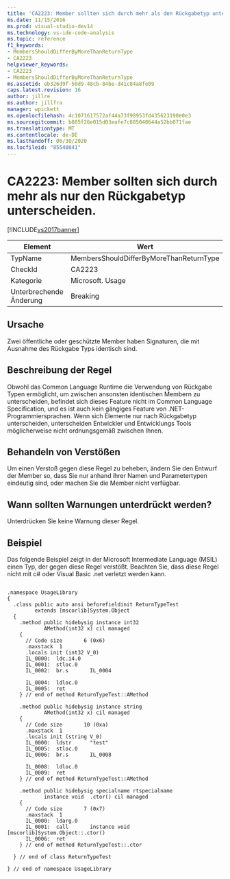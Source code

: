 ```yaml
---
title: 'CA2223: Member sollten sich durch mehr als den Rückgabetyp unterscheiden. Microsoft-Dokumentation'
ms.date: 11/15/2016
ms.prod: visual-studio-dev14
ms.technology: vs-ide-code-analysis
ms.topic: reference
f1_keywords:
- MembersShouldDifferByMoreThanReturnType
- CA2223
helpviewer_keywords:
- CA2223
- MembersShouldDifferByMoreThanReturnType
ms.assetid: eb326d9f-50d9-48cb-84be-d41c84a8fe09
caps.latest.revision: 16
author: jillre
ms.author: jillfra
manager: wpickett
ms.openlocfilehash: 4c1071617572af44a73f98953fd435623190e0e3
ms.sourcegitcommit: b885f26e015d03eafe7c885040644a52bb071fae
ms.translationtype: MT
ms.contentlocale: de-DE
ms.lasthandoff: 06/30/2020
ms.locfileid: "85540841"
---
```

# <a name="ca2223-members-should-differ-by-more-than-return-type"></a>CA2223: Member sollten sich durch mehr als nur den Rückgabetyp unterscheiden.
[!INCLUDE[vs2017banner](../includes/vs2017banner.md)]

|Element|Wert|
|-|-|
|TypName|MembersShouldDifferByMoreThanReturnType|
|CheckId|CA2223|
|Kategorie|Microsoft. Usage|
|Unterbrechende Änderung|Breaking|

## <a name="cause"></a>Ursache
 Zwei öffentliche oder geschützte Member haben Signaturen, die mit Ausnahme des Rückgabe Typs identisch sind.

## <a name="rule-description"></a>Beschreibung der Regel
 Obwohl das Common Language Runtime die Verwendung von Rückgabe Typen ermöglicht, um zwischen ansonsten identischen Membern zu unterscheiden, befindet sich dieses Feature nicht im Common Language Specification, und es ist auch kein gängiges Feature von .NET-Programmiersprachen. Wenn sich Elemente nur nach Rückgabetyp unterscheiden, unterscheiden Entwickler und Entwicklungs Tools möglicherweise nicht ordnungsgemäß zwischen Ihnen.

## <a name="how-to-fix-violations"></a>Behandeln von Verstößen
 Um einen Verstoß gegen diese Regel zu beheben, ändern Sie den Entwurf der Member so, dass Sie nur anhand ihrer Namen und Parametertypen eindeutig sind, oder machen Sie die Member nicht verfügbar.

## <a name="when-to-suppress-warnings"></a>Wann sollten Warnungen unterdrückt werden?
 Unterdrücken Sie keine Warnung dieser Regel.

## <a name="example"></a>Beispiel
 Das folgende Beispiel zeigt in der Microsoft Intermediate Language (MSIL) einen Typ, der gegen diese Regel verstößt. Beachten Sie, dass diese Regel nicht mit c# oder Visual Basic .net verletzt werden kann.

```

.namespace UsageLibrary
{
  .class public auto ansi beforefieldinit ReturnTypeTest
         extends [mscorlib]System.Object
  {
    .method public hidebysig instance int32
            AMethod(int32 x) cil managed
    {
      // Code size       6 (0x6)
      .maxstack  1
      .locals init (int32 V_0)
      IL_0000:  ldc.i4.0
      IL_0001:  stloc.0
      IL_0002:  br.s       IL_0004

      IL_0004:  ldloc.0
      IL_0005:  ret
    } // end of method ReturnTypeTest::AMethod

    .method public hidebysig instance string
            AMethod(int32 x) cil managed
    {
      // Code size       10 (0xa)
      .maxstack  1
      .locals init (string V_0)
      IL_0000:  ldstr      "test"
      IL_0005:  stloc.0
      IL_0006:  br.s       IL_0008

      IL_0008:  ldloc.0
      IL_0009:  ret
    } // end of method ReturnTypeTest::AMethod

    .method public hidebysig specialname rtspecialname
            instance void  .ctor() cil managed
    {
      // Code size       7 (0x7)
      .maxstack  1
      IL_0000:  ldarg.0
      IL_0001:  call       instance void [mscorlib]System.Object::.ctor()
      IL_0006:  ret
    } // end of method ReturnTypeTest::.ctor

  } // end of class ReturnTypeTest

} // end of namespace UsageLibrary
```
